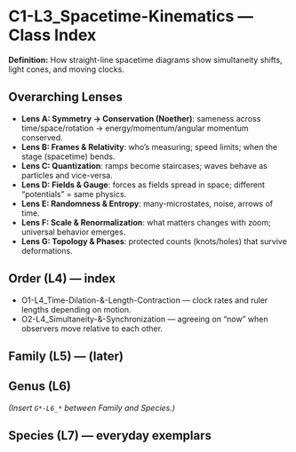 # C1-L3_Spacetime-Kinematics — Class Index
**Definition:** How straight-line spacetime diagrams show simultaneity shifts, light cones, and moving clocks.
## Overarching Lenses

- **Lens A: Symmetry -> Conservation (Noether)**: sameness across time/space/rotation → energy/momentum/angular momentum conserved.
- **Lens B: Frames & Relativity**: who’s measuring; speed limits; when the stage (spacetime) bends.
- **Lens C: Quantization**: ramps become staircases; waves behave as particles and vice-versa.
- **Lens D: Fields & Gauge**: forces as fields spread in space; different “potentials” = same physics.
- **Lens E: Randomness & Entropy**: many-microstates, noise, arrows of time.
- **Lens F: Scale & Renormalization**: what matters changes with zoom; universal behavior emerges.
- **Lens G: Topology & Phases**: protected counts (knots/holes) that survive deformations.

## Order (L4) — index
- O1-L4_Time-Dilation-&-Length-Contraction — clock rates and ruler lengths depending on motion.
- O2-L4_Simultaneity-&-Synchronization — agreeing on “now” when observers move relative to each other.
## Family (L5) — (later)
## Genus (L6)
_(Insert `G*-L6_*` between Family and Species.)_
## Species (L7) — everyday exemplars
